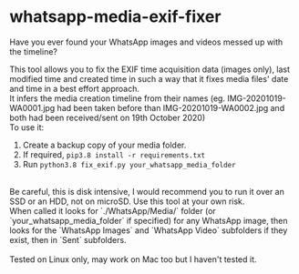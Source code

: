 # whatsapp-media-exif-fixer
Have you ever found your WhatsApp images and videos messed up with the timeline? 


This tool allows you to fix the EXIF time acquisition data (images only), last modified time and created time in such a way that it fixes media files' date and time in a best effort approach.<br>
It infers the media creation timeline from their names (eg. IMG-20201019-WA0001.jpg had been taken before than IMG-20201019-WA0002.jpg and both had been received/sent on 19th October 2020)<br>
To use it:<br>
 1. Create a backup copy of your media folder.<br>
 2. If required, ```pip3.8 install -r requirements.txt```<br>
 3. Run ```python3.8 fix_exif.py your_whatsapp_media_folder```<br>
<br>
Be careful, this is disk intensive, I would recommend you to run it over an SSD or an HDD, not on microSD. Use this tool at your own risk.<br>
When called it looks for `./WhatsApp/Media/` folder (or `your_whatsapp_media_folder` if specified) for any WhatsApp image, then looks for the `WhatsApp Images` and `WhatsApp Video` subfolders if they exist, then in `Sent` subfolders. <br>
<br>
Tested on Linux only, may work on Mac too but I haven't tested it.

